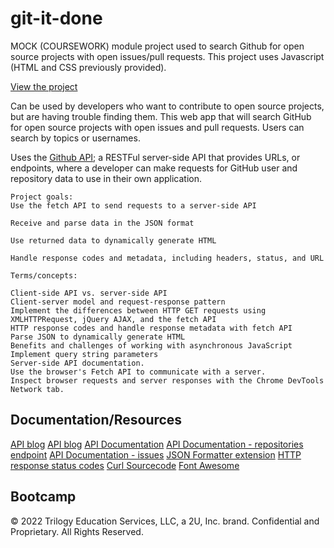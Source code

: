 # git-it-done

MOCK (COURSEWORK) module project used to search Github for open source projects with open issues/pull requests. This project uses Javascript (HTML and CSS previously provided).

[View the project](https://dieterichelizabeth.github.io/git-it-done/)

Can be used by developers who want to contribute to open source projects, but are having trouble finding them. This web app that will search GitHub for open source projects with open issues and pull requests. Users can search by topics or usernames.

Uses the [Github API](https://docs.github.com/en/rest); a RESTFul server-side API that provides URLs, or endpoints, where a developer can make requests for GitHub user and repository data to use in their own application.

```
Project goals:
Use the fetch API to send requests to a server-side API

Receive and parse data in the JSON format

Use returned data to dynamically generate HTML

Handle response codes and metadata, including headers, status, and URL

Terms/concepts:

Client-side API vs. server-side API
Client-server model and request-response pattern
Implement the differences between HTTP GET requests using XMLHTTPRequest, jQuery AJAX, and the fetch API
HTTP response codes and handle response metadata with fetch API
Parse JSON to dynamically generate HTML
Benefits and challenges of working with asynchronous JavaScript
Implement query string parameters
Server-side API documentation.
Use the browser's Fetch API to communicate with a server.
Inspect browser requests and server responses with the Chrome DevTools Network tab.
```

## Documentation/Resources

[API blog](https://coding-boot-camp.github.io/full-stack/apis/how-to-use-api-keys)
[API blog](https://coding-boot-camp.github.io/full-stack/)
[API Documentation](https://docs.github.com/en/rest)
[API Documentation - repositories endpoint](https://docs.github.com/en/rest/reference/repos)
[API Documentation - issues](https://docs.github.com/en/rest/reference/issues)
[JSON Formatter extension](https://chrome.google.com/webstore/detail/json-formatter/bcjindcccaagfpapjjmafapmmgkkhgoa?hl=en)
[HTTP response status codes](https://developer.mozilla.org/en-US/docs/Web/HTTP/Status)
[Curl Sourcecode](https://github.com/curl/curl)
[Font Awesome](https://fontawesome.com/)

## Bootcamp

© 2022 Trilogy Education Services, LLC, a 2U, Inc. brand. Confidential and Proprietary. All Rights Reserved.
